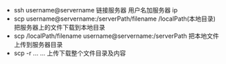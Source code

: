 + ssh username@servername 链接服务器 用户名加服务器 ip
+ scp username@servername:/serverPath/filename /localPath(本地目录) 把服务器上的文件下载到本地目录
+ scp /localPath/filename username@servername:/serverPath 把本地文件上传到服务器目录
+ scp -r ... ... 上传下载整个文件目录及内容